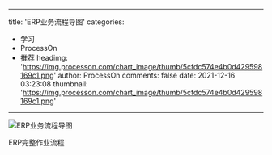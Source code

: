 
---
title: 'ERP业务流程导图'
categories: 
 - 学习
 - ProcessOn
 - 推荐
headimg: 'https://img.processon.com/chart_image/thumb/5cfdc574e4b0d429598169c1.png'
author: ProcessOn
comments: false
date: 2021-12-16 03:23:08
thumbnail: 'https://img.processon.com/chart_image/thumb/5cfdc574e4b0d429598169c1.png'
---

<div>   
<img class="thumb" alt="ERP业务流程导图" src="https://img.processon.com/chart_image/thumb/5cfdc574e4b0d429598169c1.png" referrerpolicy="no-referrer">
<p>ERP完整作业流程</p>  
</div>
            
